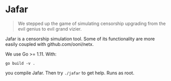 # Jafar

> We stepped up the game of simulating censorship upgrading from the
> evil genius to evil grand vizier.

Jafar is a censorship simulation tool. Some of its functionality are more
easily coupled with github.com/ooni/netx.

We use Go >= 1.11. With:

```
go build -v .
```

you compile Jafar. Then try `./jafar` to get help. Runs as root.
